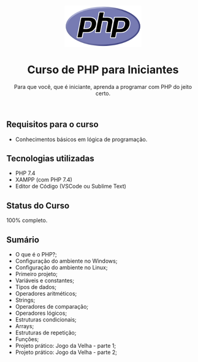 <div align="center">
    <img src="./course-logo.png" alt="PHP para Iniciantes" width="200px" />
</div>

<h1 align="center">Curso de PHP para Iniciantes</h1>

<p align="center">Para que você, que é iniciante, aprenda a programar com PHP do jeito certo.</p>
<br>

## Requisitos para o curso

* Conhecimentos básicos em lógica de programação.

## Tecnologias utilizadas

* PHP 7.4
* XAMPP (com PHP 7.4)
* Editor de Código (VSCode ou Sublime Text)

## Status do Curso

100% completo.

## Sumário

* O que é o PHP?;
* Configuração do ambiente no Windows;
* Configuração do ambiente no Linux;
* Primeiro projeto;
* Variáveis e constantes;
* Tipos de dados;
* Operadores aritméticos;
* Strings;
* Operadores de comparação;
* Operadores lógicos;
* Estruturas condicionais;
* Arrays;
* Estruturas de repetição;
* Funções;
* Projeto prático: Jogo da Velha - parte 1;
* Projeto prático: Jogo da Velha - parte 2;
